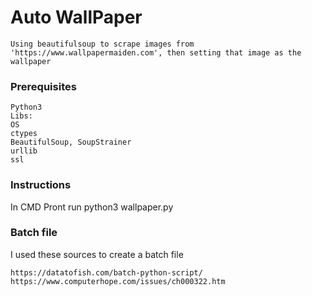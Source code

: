 # Auto WallPaper 
```
Using beautifulsoup to scrape images from 'https://www.wallpapermaiden.com', then setting that image as the wallpaper
```


### Prerequisites
```
Python3
Libs:
OS
ctypes
BeautifulSoup, SoupStrainer
urllib
ssl
```


### Instructions 

In CMD Pront run python3 wallpaper.py
 
### Batch file

I used these sources to create a batch file
```
https://datatofish.com/batch-python-script/
https://www.computerhope.com/issues/ch000322.htm
```